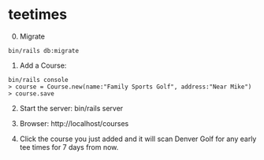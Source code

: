 # teetimes

0. Migrate
```
bin/rails db:migrate
```

1. Add a Course:
```
bin/rails console
> course = Course.new(name:"Family Sports Golf", address:"Near Mike")
> course.save
```

2. Start the server: bin/rails server

3. Browser: http://localhost/courses

4. Click the course you just added and it will scan Denver Golf for any early tee times for 7 days from now.
